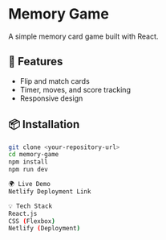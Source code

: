 # Memory Game

A simple memory card game built with React.

## 🚀 Features
- Flip and match cards
- Timer, moves, and score tracking
- Responsive design

## 📦 Installation
```sh
git clone <your-repository-url>
cd memory-game
npm install
npm run dev

🌍 Live Demo
Netlify Deployment Link

💡 Tech Stack
React.js
CSS (Flexbox)
Netlify (Deployment)